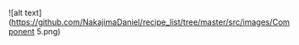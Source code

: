 

![alt text](https://github.com/NakajimaDaniel/recipe_list/tree/master/src/images/Component 5.png)
